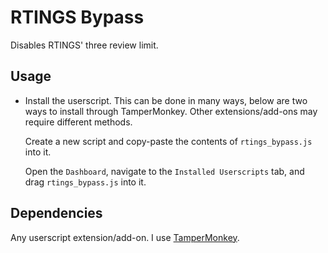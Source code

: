# RTINGS Bypass

Disables RTINGS' three review limit.

## Usage

- Install the userscript. This can be done in many ways, below are two ways to install through TamperMonkey. Other extensions/add-ons may require different methods.

    Create a new script and copy-paste the contents of `rtings_bypass.js` into it.

    Open the `Dashboard`, navigate to the `Installed Userscripts` tab, and drag `rtings_bypass.js` into it.

## Dependencies

Any userscript extension/add-on. I use [TamperMonkey](https://www.tampermonkey.net/).
